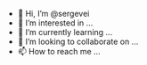 - 👋 Hi, I’m @sergevei
- 👀 I’m interested in ...
- 🌱 I’m currently learning ...
- 💞️ I’m looking to collaborate on ...
- 📫 How to reach me ...

<!---
sergevei/sergevei is a ✨ special ✨ repository because its `README.md` (this file) appears on your GitHub profile.
You can click the Preview link to take a look at your changes.
--->
